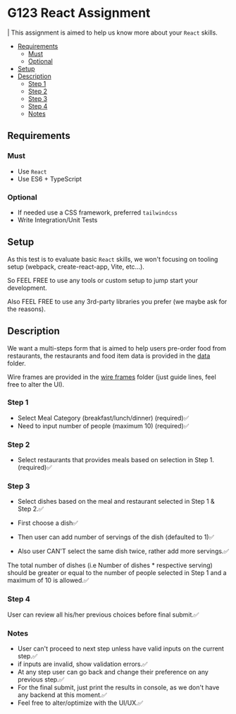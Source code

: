# G123 React Assignment

| This assignment is aimed to help us know more about your `React` skills.

<!-- toc -->

* [Requirements](#requirements)
  * [Must](#must)
  * [Optional](#optional)
* [Setup](#setup)
* [Description](#description)
  * [Step 1](#step-1)
  * [Step 2](#step-2)
  * [Step 3](#step-3)
  * [Step 4](#step-4)
  * [Notes](#notes)

<!-- tocstop -->

## Requirements

### Must

* Use `React`
* Use ES6 + TypeScript

### Optional

* If needed use a CSS framework, preferred `tailwindcss`
* Write Integration/Unit Tests

## Setup

As this test is to evaluate basic `React` skills, we won't focusing on tooling setup (webpack, create-react-app, Vite, etc...).

So FEEL FREE to use any tools or custom setup to jump start your development.

Also FEEL FREE to use any 3rd-party libraries you prefer (we maybe ask for the reasons).


## Description

We want a multi-steps form that is aimed to help users pre-order food from restaurants, the restaurants and food item data is provided in the [data](./data) folder.

Wire frames are provided in the [wire frames](./wireframes) folder (just guide lines, feel free to alter the UI).


### Step 1

* Select Meal Category (breakfast/lunch/dinner) (required)✅
* Need to input number of people (maximum 10) (required)✅

### Step 2

* Select restaurants that provides meals based on selection in Step 1. (required)✅

### Step 3

* Select dishes based on the meal and restaurant selected in Step 1 & Step 2.✅

* First choose a dish✅
* Then user can add number of servings of the dish (defaulted to 1)✅
* Also user CAN'T select the same dish twice, rather add more servings.✅

The total number of dishes (i.e Number of dishes \* respective serving) should be greater or equal to the number of people selected in Step 1 and a maximum of 10 is allowed.✅

### Step 4

User can review all his/her previous choices before final submit.✅

### Notes

* User can't proceed to next step unless have valid inputs on the current step.✅
* if inputs are invalid, show validation errors.✅
* At any step user can go back and change their preference on any previous step.✅
* For the final submit, just print the results in console, as we don't have any backend at this moment.✅
* Feel free to alter/optimize with the UI/UX.✅

